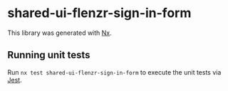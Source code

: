 # shared-ui-flenzr-sign-in-form

This library was generated with [Nx](https://nx.dev).

## Running unit tests

Run `nx test shared-ui-flenzr-sign-in-form` to execute the unit tests via [Jest](https://jestjs.io).
